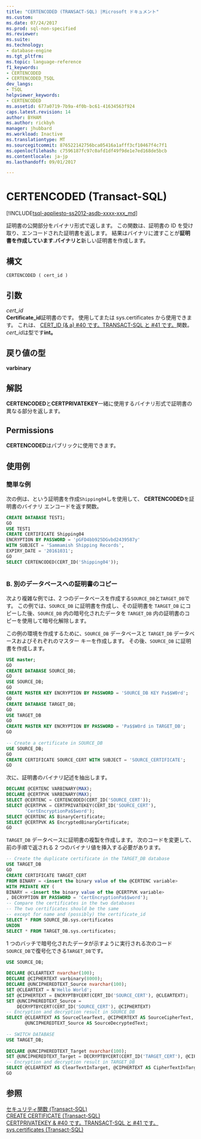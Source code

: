 ```yaml
---
title: "CERTENCODED (TRANSACT-SQL) |Microsoft ドキュメント"
ms.custom: 
ms.date: 07/24/2017
ms.prod: sql-non-specified
ms.reviewer: 
ms.suite: 
ms.technology:
- database-engine
ms.tgt_pltfrm: 
ms.topic: language-reference
f1_keywords:
- CERTENCODED
- CERTENCODED_TSQL
dev_langs:
- TSQL
helpviewer_keywords:
- CERTENCODED
ms.assetid: 677a0719-7b9a-4f0b-bc61-41634563f924
caps.latest.revision: 14
author: BYHAM
ms.author: rickbyh
manager: jhubbard
ms.workload: Inactive
ms.translationtype: MT
ms.sourcegitcommit: 876522142756bca05416a1afff3cf10467f4c7f1
ms.openlocfilehash: c7596187fc97c0afd1df49f9de1e7ed168de5bcb
ms.contentlocale: ja-jp
ms.lasthandoff: 09/01/2017

---
```

# <a name="certencoded-transact-sql"></a>CERTENCODED (Transact-SQL)
[!INCLUDE[tsql-appliesto-ss2012-asdb-xxxx-xxx_md](../../includes/tsql-appliesto-ss2012-asdb-xxxx-xxx-md.md)]

証明書の公開部分をバイナリ形式で返します。 この関数は、証明書の ID を受け取り、エンコードされた証明書を返します。 結果はバイナリに渡すことが**証明書を作成しています.バイナリと**新しい証明書を作成します。
  
## <a name="syntax"></a>構文  
  
```sql
CERTENCODED ( cert_id )  
```  
  
## <a name="arguments"></a>引数  
*cert_id*  
**Certificate_id**証明書のです。 使用してまたは sys.certificates から使用できます。 これは、 [CERT_ID (& a) #40 です。TRANSACT-SQL と #41 です。](../../t-sql/functions/cert-id-transact-sql.md)関数。 *cert_id*は型です**int。**
  
## <a name="return-types"></a>戻り値の型
**varbinary**
  
## <a name="remarks"></a>解説  
**CERTENCODED**と**CERTPRIVATEKEY**一緒に使用するバイナリ形式で証明書の異なる部分を返します。
  
## <a name="permissions"></a>Permissions  
**CERTENCODED**はパブリックに使用できます。
  
## <a name="examples"></a>使用例  
  
### <a name="simple-example"></a>簡単な例  
次の例は、という証明書を作成`Shipping04`しを使用して、 **CERTENCODED**を証明書のバイナリ エンコードを返す関数。
  
```sql
CREATE DATABASE TEST1;  
GO  
USE TEST1  
CREATE CERTIFICATE Shipping04   
ENCRYPTION BY PASSWORD = 'pGFD4bb925DGvbd2439587y'  
WITH SUBJECT = 'Sammamish Shipping Records',   
EXPIRY_DATE = '20161031';  
GO  
SELECT CERTENCODED(CERT_ID('Shipping04'));  
  
```  
  
### <a name="b-copying-a-certificate-to-another-database"></a>B. 別のデータベースへの証明書のコピー  
次より複雑な例では、2 つのデータベースを作成する`SOURCE_DB`と`TARGET_DB`です。 この例では、`SOURCE_DB` に証明書を作成し、その証明書を `TARGET_DB` にコピーした後、`SOURCE_DB` 内の暗号化されたデータを `TARGET_DB` 内の証明書のコピーを使用して暗号化解除します。
  
この例の環境を作成するために、`SOURCE_DB` データベースと `TARGET_DB` データベースおよびそれぞれのマスター キーを作成します。 その後、`SOURCE_DB` に証明書を作成します。
  
```sql
USE master;  
GO  
CREATE DATABASE SOURCE_DB;  
GO  
USE SOURCE_DB;  
GO  
CREATE MASTER KEY ENCRYPTION BY PASSWORD = 'S0URCE_DB KEY Pa$$W0rd';  
GO  
CREATE DATABASE TARGET_DB;  
GO  
USE TARGET_DB  
GO  
CREATE MASTER KEY ENCRYPTION BY PASSWORD = 'Pa$$W0rd in TARGET_DB';  
GO  
  
-- Create a certificate in SOURCE_DB  
USE SOURCE_DB;  
GO  
CREATE CERTIFICATE SOURCE_CERT WITH SUBJECT = 'SOURCE_CERTIFICATE';  
GO  
```  
  
次に、証明書のバイナリ記述を抽出します。
  
```sql
DECLARE @CERTENC VARBINARY(MAX);  
DECLARE @CERTPVK VARBINARY(MAX);  
SELECT @CERTENC = CERTENCODED(CERT_ID('SOURCE_CERT'));  
SELECT @CERTPVK = CERTPRIVATEKEY(CERT_ID('SOURCE_CERT'),  
       'CertEncryptionPa$$word');  
SELECT @CERTENC AS BinaryCertificate;  
SELECT @CERTPVK AS EncryptedBinaryCertificate;  
GO  
```  
  
`TARGET_DB` データベースに証明書の複製を作成します。 次のコードを変更して、前の手順で返される 2 つのバイナリ値を挿入する必要があります。
  
```sql
-- Create the duplicate certificate in the TARGET_DB database  
USE TARGET_DB  
GO  
CREATE CERTIFICATE TARGET_CERT  
FROM BINARY = <insert the binary value of the @CERTENC variable>  
WITH PRIVATE KEY (  
BINARY = <insert the binary value of the @CERTPVK variable>  
, DECRYPTION BY PASSWORD = 'CertEncryptionPa$$word');  
-- Compare the certificates in the two databases  
-- The two certificates should be the same   
-- except for name and (possibly) the certificate_id  
SELECT * FROM SOURCE_DB.sys.certificates  
UNION  
SELECT * FROM TARGET_DB.sys.certificates;  
```  
  
1 つのバッチで暗号化されたデータが示すように実行される次のコード`SOURCE_DB`で復号化できる`TARGET_DB`です。
  
```sql
USE SOURCE_DB;  
  
DECLARE @CLEARTEXT nvarchar(100);  
DECLARE @CIPHERTEXT varbinary(8000);  
DECLARE @UNCIPHEREDTEXT_Source nvarchar(100);  
SET @CLEARTEXT = N'Hello World';  
SET @CIPHERTEXT = ENCRYPTBYCERT(CERT_ID('SOURCE_CERT'), @CLEARTEXT);  
SET @UNCIPHEREDTEXT_Source =   
    DECRYPTBYCERT(CERT_ID('SOURCE_CERT'), @CIPHERTEXT)  
-- Encryption and decryption result in SOURCE_DB  
SELECT @CLEARTEXT AS SourceClearText, @CIPHERTEXT AS SourceCipherText,   
       @UNCIPHEREDTEXT_Source AS SourceDecryptedText;  
  
-- SWITCH DATABASE  
USE TARGET_DB;  
  
DECLARE @UNCIPHEREDTEXT_Target nvarchar(100);  
SET @UNCIPHEREDTEXT_Target = DECRYPTBYCERT(CERT_ID('TARGET_CERT'), @CIPHERTEXT);  
-- Encryption and decryption result in TARGET_DB  
SELECT @CLEARTEXT AS ClearTextInTarget, @CIPHERTEXT AS CipherTextInTarget, @UNCIPHEREDTEXT_Target AS DecriptedTextInTarget;   
GO  
```  
  
## <a name="see-also"></a>参照
[セキュリティ関数 &#40;Transact-SQL&#41;](../../t-sql/functions/security-functions-transact-sql.md)  
[CREATE CERTIFICATE &#40;Transact-SQL&#41;](../../t-sql/statements/create-certificate-transact-sql.md)  
[CERTPRIVATEKEY & #40 です。TRANSACT-SQL と #41 です。](../../t-sql/functions/certprivatekey-transact-sql.md)  
[sys.certificates &#40;Transact-SQL&#41;](../../relational-databases/system-catalog-views/sys-certificates-transact-sql.md)
  
  

